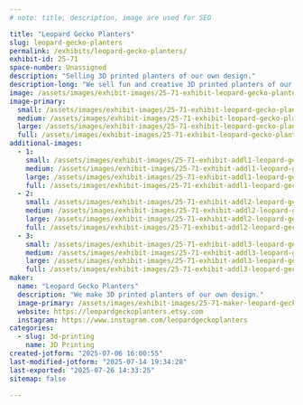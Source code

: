 ```yaml
---
# note: title, description, image are used for SEO

title: "Leopard Gecko Planters"
slug: leopard-gecko-planters
permalink: /exhibits/leopard-gecko-planters/
exhibit-id: 25-71
space-number: Unassigned
description: "Selling 3D printed planters of our own design."
description-long: "We sell fun and creative 3D printed planters of our design."
image: /assets/images/exhibit-images/25-71-exhibit-leopard-gecko-planters-img-4208-large.jpeg
image-primary: 
  small: /assets/images/exhibit-images/25-71-exhibit-leopard-gecko-planters-img-4208-small.jpeg
  medium: /assets/images/exhibit-images/25-71-exhibit-leopard-gecko-planters-img-4208-medium.jpeg
  large: /assets/images/exhibit-images/25-71-exhibit-leopard-gecko-planters-img-4208-large.jpeg
  full: /assets/images/exhibit-images/25-71-exhibit-leopard-gecko-planters-img-4208-full.jpeg
additional-images: 
  - 1:
    small: /assets/images/exhibit-images/25-71-exhibit-addl1-leopard-gecko-planters-img-4410-small.jpeg
    medium: /assets/images/exhibit-images/25-71-exhibit-addl1-leopard-gecko-planters-img-4410-medium.jpeg
    large: /assets/images/exhibit-images/25-71-exhibit-addl1-leopard-gecko-planters-img-4410-large.jpeg
    full: /assets/images/exhibit-images/25-71-exhibit-addl1-leopard-gecko-planters-img-4410-full.jpeg
  - 2:
    small: /assets/images/exhibit-images/25-71-exhibit-addl2-leopard-gecko-planters-img-4326-small.jpeg
    medium: /assets/images/exhibit-images/25-71-exhibit-addl2-leopard-gecko-planters-img-4326-medium.jpeg
    large: /assets/images/exhibit-images/25-71-exhibit-addl2-leopard-gecko-planters-img-4326-large.jpeg
    full: /assets/images/exhibit-images/25-71-exhibit-addl2-leopard-gecko-planters-img-4326-full.jpeg
  - 3:
    small: /assets/images/exhibit-images/25-71-exhibit-addl3-leopard-gecko-planters-img-3846-small.jpeg
    medium: /assets/images/exhibit-images/25-71-exhibit-addl3-leopard-gecko-planters-img-3846-medium.jpeg
    large: /assets/images/exhibit-images/25-71-exhibit-addl3-leopard-gecko-planters-img-3846-large.jpeg
    full: /assets/images/exhibit-images/25-71-exhibit-addl3-leopard-gecko-planters-img-3846-full.jpeg
maker: 
  name: "Leopard Gecko Planters"
  description: "We make 3D printed planters of our own design."
  image-primary: /assets/images/exhibit-images/25-71-maker-leopard-gecko-planters-leopard-gecko-planters-etsy-icon-a-medium.jpg
  website: https://leopardgeckoplanters.etsy.com
  instagram: https://www.instagram.com/leopardgeckoplanters
categories: 
  - slug: 3d-printing
    name: 3D Printing
created-jotform: "2025-07-06 16:00:55"
last-modified-jotform: "2025-07-14 19:34:28"
last-exported: "2025-07-26 14:33:25"
sitemap: false

---
```

